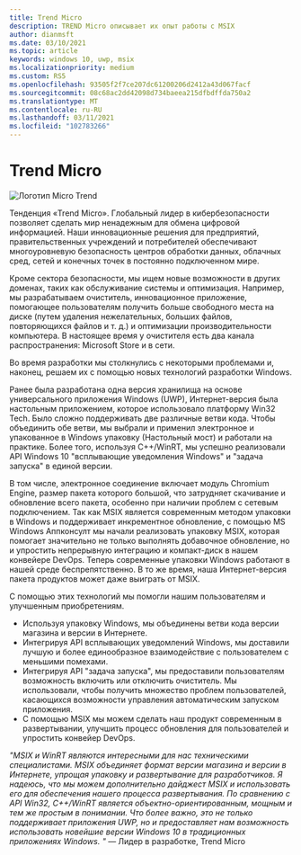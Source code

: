```yaml
---
title: Trend Micro
description: TREND Micro описывает их опыт работы с MSIX
author: dianmsft
ms.date: 03/10/2021
ms.topic: article
keywords: windows 10, uwp, msix
ms.localizationpriority: medium
ms.custom: RS5
ms.openlocfilehash: 93505f2f7ce207dc61200206d2412a43d067facf
ms.sourcegitcommit: 08c68ac2dd42098d734baeea215dfbdffda750a2
ms.translationtype: MT
ms.contentlocale: ru-RU
ms.lasthandoff: 03/11/2021
ms.locfileid: "102783266"
---
```

# <a name="trend-micro"></a>Trend Micro

![Логотип Micro Trend](../images/Trend_Micro-lightmode.png)

Тенденция «Trend Micro». Глобальный лидер в кибербезопасности позволяет сделать мир ненадежным для обмена цифровой информацией. Наши инновационные решения для предприятий, правительственных учреждений и потребителей обеспечивают многоуровневую безопасность центров обработки данных, облачных сред, сетей и конечных точек в постоянно подключенном мире.

Кроме сектора безопасности, мы ищем новые возможности в других доменах, таких как обслуживание системы и оптимизация. Например, мы разрабатываем очиститель, инновационное приложение, помогающее пользователям получить больше свободного места на диске (путем удаления нежелательных, больших файлов, повторяющихся файлов и т. д.) и оптимизации производительности компьютера. В настоящее время у очистителя есть два канала распространения: Microsoft Store и в сети.

Во время разработки мы столкнулись с некоторыми проблемами и, наконец, решаем их с помощью новых технологий разработки Windows. 

Ранее была разработана одна версия хранилища на основе универсального приложения Windows (UWP), Интернет-версия была настольным приложением, которое использовало платформу Win32 Tech. Было сложно поддерживать две различные ветви кода. Чтобы объединить обе ветви, мы выбрали и применил электронное и упакованное в Windows упаковку (Настольный мост) и работали на практике. Более того, используя C++/WinRT, мы успешно реализовали API Windows 10 "всплывающие уведомления Windows" и "задача запуска" в единой версии.  

В том числе, электронное соединение включает модуль Chromium Engine, размер пакета которого большой, что затрудняет скачивание и обновление всего пакета, особенно при наличии проблем с сетевым подключением. Так как MSIX является современным методом упаковки в Windows и поддерживает инкрементное обновление, с помощью MS Windows Аппконсулт мы начали реализовать упаковку MSIX, которая помогает значительно не только выполнять добавочное обновление, но и упростить непрерывную интеграцию и компакт-диск в нашем конвейере DevOps. Теперь современные упаковки Windows работают в нашей среде беспрепятственно. В то же время, наша Интернет-версия пакета продуктов может даже выиграть от MSIX.

С помощью этих технологий мы помогли нашим пользователям и улучшенным приобретениям. 
-   Используя упаковку Windows, мы объединены ветви кода версии магазина и версии в Интернете.
-   Интегрируя API всплывающих уведомлений Windows, мы доставили лучшую и более единообразное взаимодействие с пользователем с меньшими помехами.
-   Интегрируя API "задача запуска", мы предоставили пользователям возможность включить или отключить очиститель. Мы использовали, чтобы получить множество проблем пользователей, касающихся возможности управления автоматическим запуском приложения.
-   С помощью MSIX мы можем сделать наш продукт современным в развертывании, улучшить процесс обновления для пользователей и упростить конвейер DevOps.

*"MSIX и WinRT являются интересными для нас техническими специалистами. MSIX объединяет формат версии магазина и версии в Интернете, упрощая упаковку и развертывание для разработчиков.  Я надеюсь, что мы можем дополнительно дайджест MSIX и использовать его для обеспечения нашего процесса развертывания. По сравнению с API Win32, C++/WinRT является объектно-ориентированным, мощным и тем же простым в понимании. Что более важно, это не только поддерживает приложения UWP, но и предоставляет нам возможность использовать новейшие версии Windows 10 в традиционных приложениях Windows. "* — Лидер в разработке, Trend Micro
